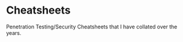 Cheatsheets
===========

Penetration Testing/Security Cheatsheets that I have collated over the years.
